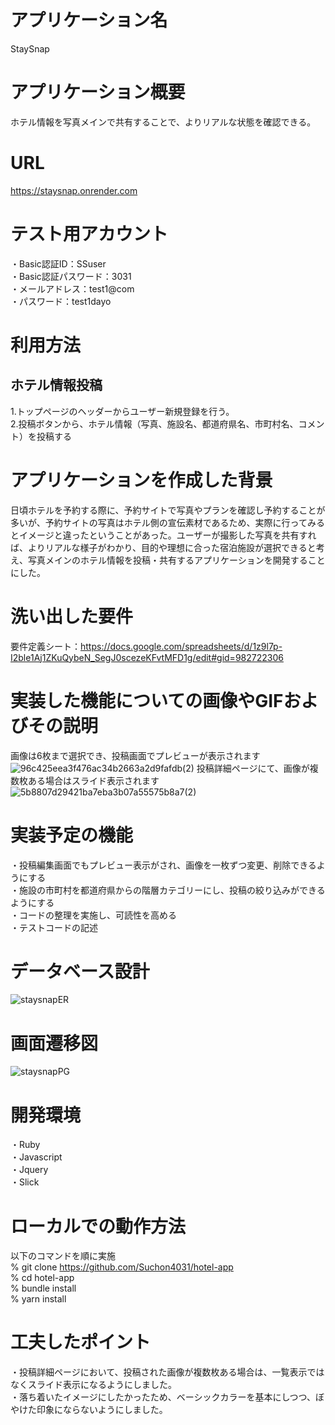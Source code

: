 # アプリケーション名
StaySnap

# アプリケーション概要
ホテル情報を写真メインで共有することで、よりリアルな状態を確認できる。

# URL
https://staysnap.onrender.com

# テスト用アカウント
・Basic認証ID：SSuser<br>
・Basic認証パスワード：3031<br>
・メールアドレス：test1@com<br>
・パスワード：test1dayo<br>

# 利用方法
## ホテル情報投稿
1.トップページのヘッダーからユーザー新規登録を行う。<br>
2.投稿ボタンから、ホテル情報（写真、施設名、都道府県名、市町村名、コメント）を投稿する<br>

# アプリケーションを作成した背景
日頃ホテルを予約する際に、予約サイトで写真やプランを確認し予約することが多いが、予約サイトの写真はホテル側の宣伝素材であるため、実際に行ってみるとイメージと違ったということがあった。ユーザーが撮影した写真を共有すれば、よりリアルな様子がわかり、目的や理想に合った宿泊施設が選択できると考え、写真メインのホテル情報を投稿・共有するアプリケーションを開発することにした。

# 洗い出した要件
要件定義シート：https://docs.google.com/spreadsheets/d/1z9l7p-I2ble1Aj1ZKuQybeN_SegJ0scezeKFvtMFD1g/edit#gid=982722306
# 実装した機能についての画像やGIFおよびその説明
画像は6枚まで選択でき、投稿画面でプレビューが表示されます<br>
![96c425eea3f476ac34b2663a2d9fafdb(2)](https://github.com/Suchon4031/hotel-app/assets/130965140/baf3c371-50e1-4340-b6cf-89193a69bd51)
投稿詳細ページにて、画像が複数枚ある場合はスライド表示されます<br>
![5b8807d29421ba7eba3b07a55575b8a7(2)](https://github.com/Suchon4031/hotel-app/assets/130965140/32535f90-c448-43f6-b0f0-fbc25c7daa9b)
# 実装予定の機能
・投稿編集画面でもプレビュー表示がされ、画像を一枚ずつ変更、削除できるようにする<br>
・施設の市町村を都道府県からの階層カテゴリーにし、投稿の絞り込みができるようにする<br>
・コードの整理を実施し、可読性を高める<br>
・テストコードの記述<br>

# データベース設計
![staysnapER](https://github.com/Suchon4031/hotel-app/assets/130965140/7be14f99-37cc-43e7-bd86-863029700720)
# 画面遷移図
![staysnapPG](https://github.com/Suchon4031/hotel-app/assets/130965140/c525448f-2ee6-4fa4-846b-d0a7c3a3a2b9)
# 開発環境
・Ruby<br>
・Javascript<br>
・Jquery<br>
・Slick

# ローカルでの動作方法
以下のコマンドを順に実施<br>
% git clone https://github.com/Suchon4031/hotel-app<br>
% cd hotel-app<br>
% bundle install<br>
% yarn install

# 工夫したポイント
・投稿詳細ページにおいて、投稿された画像が複数枚ある場合は、一覧表示ではなくスライド表示になるようにしました。<br>
・落ち着いたイメージにしたかったため、ベーシックカラーを基本にしつつ、ぼやけた印象にならないようにしました。
